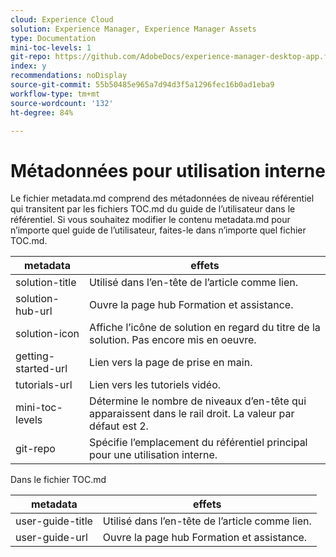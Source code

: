 ```yaml
---
cloud: Experience Cloud
solution: Experience Manager, Experience Manager Assets
type: Documentation
mini-toc-levels: 1
git-repo: https://github.com/AdobeDocs/experience-manager-desktop-app.fr-FR
index: y
recommendations: noDisplay
source-git-commit: 55b50485e965a7d94d3f5a1296fec16b0ad1eba9
workflow-type: tm+mt
source-wordcount: '132'
ht-degree: 84%

---
```



# Métadonnées pour utilisation interne

Le fichier metadata.md comprend des métadonnées de niveau référentiel qui transitent par les fichiers TOC.md du guide de l’utilisateur dans le référentiel. Si vous souhaitez modifier le contenu metadata.md pour n’importe quel guide de l’utilisateur, faites-le dans n’importe quel fichier TOC.md.

| metadata | effets |
|--- |--- |
| solution-title | Utilisé dans l’en-tête de l’article comme lien. |
| solution-hub-url | Ouvre la page hub Formation et assistance. |
| solution-icon | Affiche l’icône de solution en regard du titre de la solution. Pas encore mis en oeuvre. |
| getting-started-url | Lien vers la page de prise en main. |
| tutorials-url | Lien vers les tutoriels vidéo. |
| mini-toc-levels | Détermine le nombre de niveaux d’en-tête qui apparaissent dans le rail droit. La valeur par défaut est 2. |
| git-repo | Spécifie l’emplacement du référentiel principal pour une utilisation interne. |

Dans le fichier TOC.md

| metadata | effets |
|--- |--- |
| user-guide-title | Utilisé dans l’en-tête de l’article comme lien. |
| user-guide-url | Ouvre la page hub Formation et assistance. |
